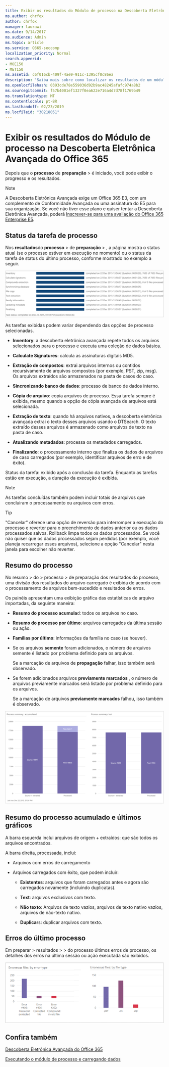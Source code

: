 ```yaml
---
title: Exibir os resultados do Módulo de processo na Descoberta Eletrônica Avançada do Office 365
ms.author: chrfox
author: chrfox
manager: laurawi
ms.date: 9/14/2017
ms.audience: Admin
ms.topic: article
ms.service: O365-seccomp
localization_priority: Normal
search.appverid:
- MOE150
- MET150
ms.assetid: c6f016cb-409f-4ae9-911c-1395cf0c86ea
description: 'Saiba mais sobre como localizar os resultados de um módulo de processo executado na descoberta eletrônica avançada do Office 365, incluindo o status da tarefa e o resumo do processo.  '
ms.openlocfilehash: 0393cde78e559036d92b9ac48245afafc974a8b2
ms.sourcegitcommit: f57b4001ef1327f0ea622e716a4d7d78f1769b49
ms.translationtype: MT
ms.contentlocale: pt-BR
ms.lasthandoff: 02/23/2019
ms.locfileid: "30218051"
---
```

# <a name="view-process-module-results-in-office-365-advanced-ediscovery"></a>Exibir os resultados do Módulo de processo na Descoberta Eletrônica Avançada do Office 365

Depois que o **processo** de **preparação** \> é iniciado, você pode exibir o progresso e os resultados. 
  
> [!NOTE]
> A Descoberta Eletrônica Avançada exige um Office 365 E3, com um complemento de Conformidade Avançada ou uma assinatura do E5 para sua organização. Se você não tiver esse plano e quiser tentar a Descoberta Eletrônica Avançada, poderá [Inscrever-se para uma avaliação do Office 365 Enterprise E5](https://go.microsoft.com/fwlink/p/?LinkID=698279). 
  
## <a name="process-task-status"></a>Status da tarefa de processo

Nos **resultados**do **processo** \> de **preparação** \> , a página mostra o status atual (se o processo estiver em execução no momento) ou o status da tarefa de status do último processo, conforme mostrado no exemplo a seguir.
  
![Status da tarefa do módulo de processamento](media/9430f9e7-a4dd-47c7-ac2e-2c6a60fc948b.png)
  
As tarefas exibidas podem variar dependendo das opções de processo selecionadas. 
  
- **Inventory**: a descoberta eletrônica avançada repete todos os arquivos selecionados para o processo e executa uma coleção de dados básica.
    
- **Calculate Signatures**: calcula as assinaturas digitais MD5.
    
- **Extração de compostos**: extrai arquivos internos ou contidos recursivamente de arquivos compostos (por exemplo, PST, zip, msg). Os arquivos extraídos são armazenados na pasta de casos do caso.
    
- **Sincronizando banco de dados**: processo de banco de dados interno.
    
- **Cópia de arquivo**: copia arquivos de processo. Essa tarefa sempre é exibida, mesmo quando a opção de cópia avançada de arquivos está selecionada.
    
- **Extração de texto**: quando há arquivos nativos, a descoberta eletrônica avançada extrai o texto desses arquivos usando o DTSearch. O texto extraído desses arquivos é armazenado como arquivos de texto na pasta de caso.
    
- **Atualizando metadados**: processa os metadados carregados. 
    
- **Finalizando**: o processamento interno que finaliza os dados de arquivos de caso carregados (por exemplo, identificar arquivos de erro e de êxito). 
    
Status da tarefa: exibido após a conclusão da tarefa. Enquanto as tarefas estão em execução, a duração da execução é exibida.
  
> [!NOTE]
> As tarefas concluídas também podem incluir totais de arquivos que concluiram o processamento ou arquivos com erros. 
  
> [!TIP]
> "Cancelar" oferece uma opção de reversão para interromper a execução do processo e reverter para o preenchimento de dados anterior ou os dados processados salvos. Rollback limpa todos os dados processados. Se você não quiser que os dados processados sejam perdidos (por exemplo, você planeja recarregar esses arquivos), selecione a opção "Cancelar" nesta janela para escolher não reverter. 
  
## <a name="process-summary"></a>Resumo do processo

No resumo \> do \> processo \> de preparação dos resultados do processo, uma divisão dos resultados do arquivo carregado é exibida de acordo com o processamento de arquivos bem-sucedido e resultados de erros.
  
Os painéis apresentam uma exibição gráfica das estatísticas de arquivo importadas, da seguinte maneira:
  
- **Resumo do processo acumula**d: todos os arquivos no caso.
    
- **Resumo do processo por último**: arquivos carregados da última sessão ou ação. 
    
- **Famílias por último**: informações da família no caso (se houver).
    
- Se os arquivos **semente** foram adicionados, o número de arquivos semente é listado por problema definido para os arquivos. 
    
    Se a marcação de arquivos de **propagação** falhar, isso também será observado. 
    
- Se forem adicionados arquivos **previamente marcados** , o número de arquivos previamente marcados será listado por problema definido para os arquivos. 
    
    Se a marcação de arquivos **previamente marcados** falhou, isso também é observado. 
    
![Resumo do módulo de processamento](media/2086a691-9e3d-4117-beb2-a5c3a9a4cc94.png)
  
## <a name="process-summary-accumulated-and-last-charts"></a>Resumo do processo acumulado e últimos gráficos

A barra esquerda inclui arquivos de origem + extraídos: que são todos os arquivos encontrados. 
  
A barra direita, processada, inclui:
  
- Arquivos com erros de carregamento
    
- Arquivos carregados com êxito, que podem incluir: 
    
  - **Existentes**: arquivos que foram carregados antes e agora são carregados novamente (incluindo duplicatas).
    
  - **Text**: arquivos exclusivos com texto.
    
  - **Não texto**: Arquivos de texto vazios, arquivos de texto nativo vazios, arquivos de não-texto nativo. 
    
  - **Duplicar**s: duplicar arquivos com texto.
    
## <a name="last-process-errors"></a>Erros do último processo

Em preparar \> resultados \> \> do processo últimos erros de processo, os detalhes dos erros na última sessão ou ação executada são exibidos.
  
![Erros do módulo de processamento](media/4771d0f4-4217-445a-9ba4-8b6541c5ad09.png)
  
## <a name="see-also"></a>Confira também

[Descoberta Eletrônica Avançada do Office 365](office-365-advanced-ediscovery.md)
  
[Executando o módulo de processo e carregando dados](run-the-process-module-and-load-data-in-advanced-ediscovery.md)

